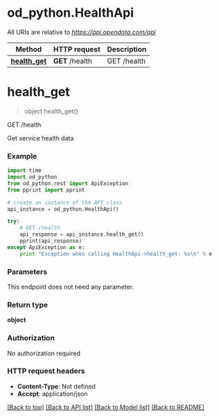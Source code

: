 # od_python.HealthApi

All URIs are relative to *https://api.opendota.com/api*

Method | HTTP request | Description
------------- | ------------- | -------------
[**health_get**](HealthApi.md#health_get) | **GET** /health | GET /health


# **health_get**
> object health_get()

GET /health

Get service health data

### Example 
```python
import time
import od_python
from od_python.rest import ApiException
from pprint import pprint

# create an instance of the API class
api_instance = od_python.HealthApi()

try: 
    # GET /health
    api_response = api_instance.health_get()
    pprint(api_response)
except ApiException as e:
    print "Exception when calling HealthApi->health_get: %s\n" % e
```

### Parameters
This endpoint does not need any parameter.

### Return type

**object**

### Authorization

No authorization required

### HTTP request headers

 - **Content-Type**: Not defined
 - **Accept**: application/json

[[Back to top]](#) [[Back to API list]](../README.md#documentation-for-api-endpoints) [[Back to Model list]](../README.md#documentation-for-models) [[Back to README]](../README.md)

